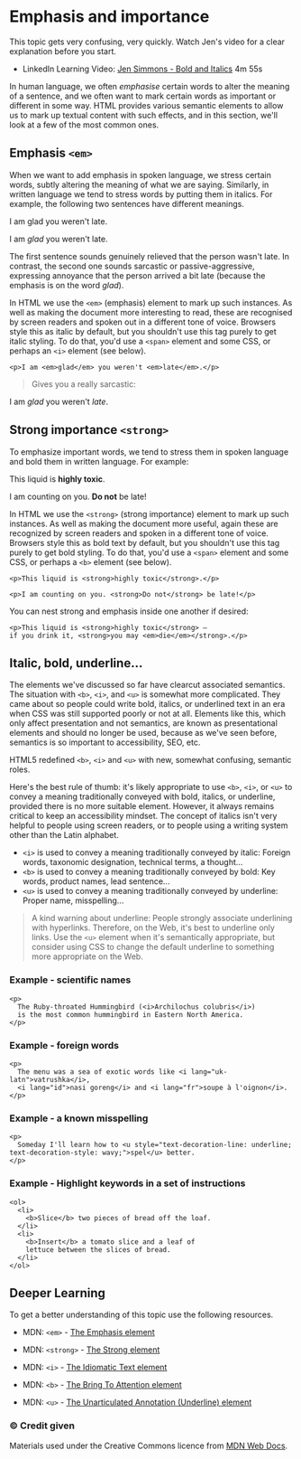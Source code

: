 
# Emphasis and importance

This topic gets very confusing, very quickly. Watch Jen's video for a clear explanation before you start. 

- LinkedIn Learning Video: [Jen Simmons - Bold and Italics](https://www.linkedin.com/learning/html-essential-training-4/bold-and-italics?u=36102708) 4m 55s

In human language, we often *emphasise* certain words to alter the meaning of a sentence, and we often want to mark certain words as important or different in some way. HTML provides various semantic elements to allow us to mark up textual content with such effects, and in this section, we'll look at a few of the most common ones.

## Emphasis `<em>`

When we want to add emphasis in spoken language, we stress certain words, subtly altering the meaning of what we are saying. Similarly, in written language we tend to stress words by putting them in italics. For example, the following two sentences have different meanings.

I am glad you weren't late.

I am *glad* you weren't late.

The first sentence sounds genuinely relieved that the person wasn't late. In contrast, the second one sounds sarcastic or passive-aggressive, expressing annoyance that the person arrived a bit late (because the emphasis is on the word *glad*).

In HTML we use the `<em>` (emphasis) element to mark up such instances. As well as making the document more interesting to read, these are recognised by screen readers and spoken out in a different tone of voice. Browsers style this as italic by default, but you shouldn't use this tag purely to get italic styling. To do that, you'd use a `<span>` element and some CSS, or perhaps an `<i>` element (see below).

```
<p>I am <em>glad</em> you weren't <em>late</em>.</p>
```

> Gives you a really sarcastic:

<p>I am <em>glad</em> you weren't <em>late</em>.</p>

## Strong importance `<strong>`

To emphasize important words, we tend to stress them in spoken language and bold them in written language. For example:

This liquid is **highly toxic**.

I am counting on you. **Do not** be late!

In HTML we use the `<strong>` (strong importance) element to mark up such instances. As well as making the document more useful, again these are recognized by screen readers and spoken in a different tone of voice. Browsers style this as bold text by default, but you shouldn't use this tag purely to get bold styling. To do that, you'd use a `<span>` element and some CSS, or perhaps a `<b>` element (see below).

```
<p>This liquid is <strong>highly toxic</strong>.</p>

<p>I am counting on you. <strong>Do not</strong> be late!</p>
```

You can nest strong and emphasis inside one another if desired:

```
<p>This liquid is <strong>highly toxic</strong> —
if you drink it, <strong>you may <em>die</em></strong>.</p>
```

## Italic, bold, underline...


The elements we've discussed so far have clearcut associated semantics. The situation with `<b>`, `<i>`, and `<u>` is somewhat more complicated. They came about so people could write bold, italics, or underlined text in an era when CSS was still supported poorly or not at all. Elements like this, which only affect presentation and not semantics, are known as presentational elements and should no longer be used, because as we've seen before, semantics is so important to accessibility, SEO, etc.

HTML5 redefined `<b>`, `<i>` and `<u>` with new, somewhat confusing, semantic roles.

Here's the best rule of thumb: it's likely appropriate to use `<b>`, `<i>`, or `<u>` to convey a meaning traditionally conveyed with bold, italics, or underline, provided there is no more suitable element. However, it always remains critical to keep an accessibility mindset. The concept of italics isn't very helpful to people using screen readers, or to people using a writing system other than the Latin alphabet.

- `<i>` is used to convey a meaning traditionally conveyed by italic: Foreign words, taxonomic designation, technical terms, a thought...
- `<b>` is used to convey a meaning traditionally conveyed by bold: Key words, product names, lead sentence...
- `<u>` is used to convey a meaning traditionally conveyed by underline: Proper name, misspelling...

>A kind warning about underline: People strongly associate underlining with hyperlinks. Therefore, on the Web, it's best to underline only links. Use the `<u>` element when it's semantically appropriate, but consider using CSS to change the default underline to something more appropriate on the Web. 


### Example - scientific names
```
<p>
  The Ruby-throated Hummingbird (<i>Archilochus colubris</i>)
  is the most common hummingbird in Eastern North America.
</p>
```

### Example - foreign words
```
<p>
  The menu was a sea of exotic words like <i lang="uk-latn">vatrushka</i>,
  <i lang="id">nasi goreng</i> and <i lang="fr">soupe à l'oignon</i>.
</p>
```

### Example - a known misspelling
```
<p>
  Someday I'll learn how to <u style="text-decoration-line: underline; text-decoration-style: wavy;">spel</u> better.
</p>
```

### Example - Highlight keywords in a set of instructions
```
<ol>
  <li>
    <b>Slice</b> two pieces of bread off the loaf.
  </li>
  <li>
    <b>Insert</b> a tomato slice and a leaf of
    lettuce between the slices of bread.
  </li>
</ol>
```
<h2 class="deep">Deeper Learning</h2>

To get a better understanding of this topic use the following resources.

- MDN: `<em>` - [The Emphasis element](https://developer.mozilla.org/en-US/docs/Web/HTML/Element/em)

- MDN: `<strong>` - [The Strong element](https://developer.mozilla.org/en-US/docs/Web/HTML/Element/strong)

- MDN: `<i>` - [The Idiomatic Text element](https://developer.mozilla.org/en-US/docs/Web/HTML/Element/i)

- MDN: `<b>` - [The Bring To Attention element](https://developer.mozilla.org/en-US/docs/Web/HTML/Element/b)

- MDN: `<u>` - [The Unarticulated Annotation (Underline) element](https://developer.mozilla.org/en-US/docs/Web/HTML/Element/u)


### &copy; Credit given

Materials used under the Creative Commons licence from [MDN Web Docs](https://developer.mozilla.org/en-US/docs/Web/HTML).
